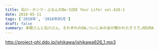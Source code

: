 ```yaml
---
title: 石川・ホンマ・ぶるんのBe-SIDE Your Life! vol.626-1
date: 2018-05-11
tags: ['2018年', '2018年05月']
draft: false
summary: 本間さんと石川さん、それぞれのGW…ついにあの会が開かれたそうで…MIURA
---
```


http://project-phi.ddo.jp/ishikawa/ishikawa626_1.mp3
